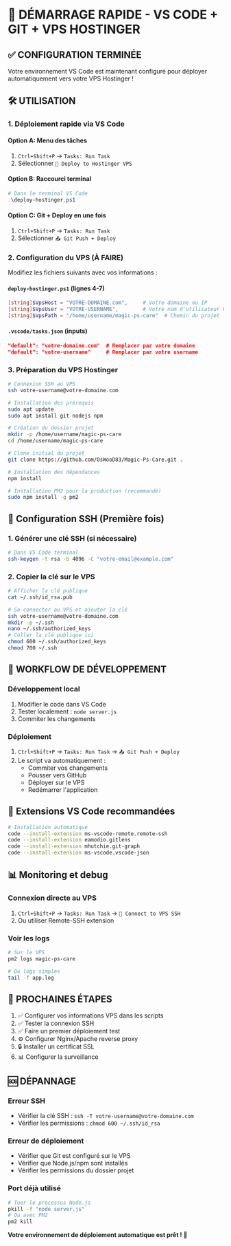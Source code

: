 # 🚀 DÉMARRAGE RAPIDE - VS CODE + GIT + VPS HOSTINGER

## ✅ CONFIGURATION TERMINÉE

Votre environnement VS Code est maintenant configuré pour déployer automatiquement vers votre VPS Hostinger !

## 🛠️ UTILISATION

### 1. Déploiement rapide via VS Code

#### Option A: Menu des tâches
1. `Ctrl+Shift+P` → `Tasks: Run Task`
2. Sélectionner `🚀 Deploy to Hostinger VPS`

#### Option B: Raccourci terminal
```powershell
# Dans le terminal VS Code
.\deploy-hostinger.ps1
```

#### Option C: Git + Deploy en une fois
1. `Ctrl+Shift+P` → `Tasks: Run Task`
2. Sélectionner `📤 Git Push + Deploy`

### 2. Configuration du VPS (À FAIRE)

Modifiez les fichiers suivants avec vos informations :

#### `deploy-hostinger.ps1` (lignes 4-7)
```powershell
[string]$VpsHost = "VOTRE-DOMAINE.com",     # Votre domaine ou IP
[string]$VpsUser = "VOTRE-USERNAME",        # Votre nom d'utilisateur VPS
[string]$VpsPath = "/home/username/magic-ps-care"  # Chemin du projet
```

#### `.vscode/tasks.json` (inputs)
```json
"default": "votre-domaine.com"  # Remplacer par votre domaine
"default": "votre-username"     # Remplacer par votre username
```

### 3. Préparation du VPS Hostinger

```bash
# Connexion SSH au VPS
ssh votre-username@votre-domaine.com

# Installation des prérequis
sudo apt update
sudo apt install git nodejs npm

# Création du dossier projet
mkdir -p /home/username/magic-ps-care
cd /home/username/magic-ps-care

# Clone initial du projet
git clone https://github.com/OsWooD83/Magic-Ps-Care.git .

# Installation des dépendances
npm install

# Installation PM2 pour la production (recommandé)
sudo npm install -g pm2
```

## 🔑 Configuration SSH (Première fois)

### 1. Générer une clé SSH (si nécessaire)
```bash
# Dans VS Code terminal
ssh-keygen -t rsa -b 4096 -C "votre-email@example.com"
```

### 2. Copier la clé sur le VPS
```bash
# Afficher la clé publique
cat ~/.ssh/id_rsa.pub

# Se connecter au VPS et ajouter la clé
ssh votre-username@votre-domaine.com
mkdir -p ~/.ssh
nano ~/.ssh/authorized_keys
# Coller la clé publique ici
chmod 600 ~/.ssh/authorized_keys
chmod 700 ~/.ssh
```

## 🚀 WORKFLOW DE DÉVELOPPEMENT

### Développement local
1. Modifier le code dans VS Code
2. Tester localement : `node server.js`
3. Commiter les changements

### Déploiement
1. `Ctrl+Shift+P` → `Tasks: Run Task` → `📤 Git Push + Deploy`
2. Le script va automatiquement :
   - Commiter vos changements
   - Pousser vers GitHub
   - Déployer sur le VPS
   - Redémarrer l'application

## 🔧 Extensions VS Code recommandées

```bash
# Installation automatique
code --install-extension ms-vscode-remote.remote-ssh
code --install-extension eamodio.gitlens
code --install-extension mhutchie.git-graph
code --install-extension ms-vscode.vscode-json
```

## 📊 Monitoring et debug

### Connexion directe au VPS
1. `Ctrl+Shift+P` → `Tasks: Run Task` → `🔗 Connect to VPS SSH`
2. Ou utiliser Remote-SSH extension

### Voir les logs
```bash
# Sur le VPS
pm2 logs magic-ps-care

# Ou logs simples
tail -f app.log
```

## 🎯 PROCHAINES ÉTAPES

1. ✅ Configurer vos informations VPS dans les scripts
2. ✅ Tester la connexion SSH
3. ✅ Faire un premier déploiement test
4. ⚙️ Configurer Nginx/Apache reverse proxy
5. 🔒 Installer un certificat SSL
6. 📊 Configurer la surveillance

## 🆘 DÉPANNAGE

### Erreur SSH
- Vérifier la clé SSH : `ssh -T votre-username@votre-domaine.com`
- Vérifier les permissions : `chmod 600 ~/.ssh/id_rsa`

### Erreur de déploiement
- Vérifier que Git est configuré sur le VPS
- Vérifier que Node.js/npm sont installés
- Vérifier les permissions du dossier projet

### Port déjà utilisé
```bash
# Tuer le processus Node.js
pkill -f "node server.js"
# Ou avec PM2
pm2 kill
```

**Votre environnement de déploiement automatique est prêt ! 🎉**
